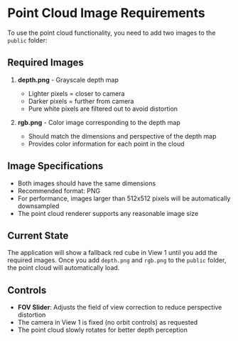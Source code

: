 # Point Cloud Image Requirements

To use the point cloud functionality, you need to add two images to the `public` folder:

## Required Images

1. **depth.png** - Grayscale depth map
   - Lighter pixels = closer to camera
   - Darker pixels = further from camera
   - Pure white pixels are filtered out to avoid distortion

2. **rgb.png** - Color image corresponding to the depth map
   - Should match the dimensions and perspective of the depth map
   - Provides color information for each point in the cloud

## Image Specifications

- Both images should have the same dimensions
- Recommended format: PNG
- For performance, images larger than 512x512 pixels will be automatically downsampled
- The point cloud renderer supports any reasonable image size

## Current State

The application will show a fallback red cube in View 1 until you add the required images.
Once you add `depth.png` and `rgb.png` to the `public` folder, the point cloud will automatically load.

## Controls

- **FOV Slider**: Adjusts the field of view correction to reduce perspective distortion
- The camera in View 1 is fixed (no orbit controls) as requested
- The point cloud slowly rotates for better depth perception
